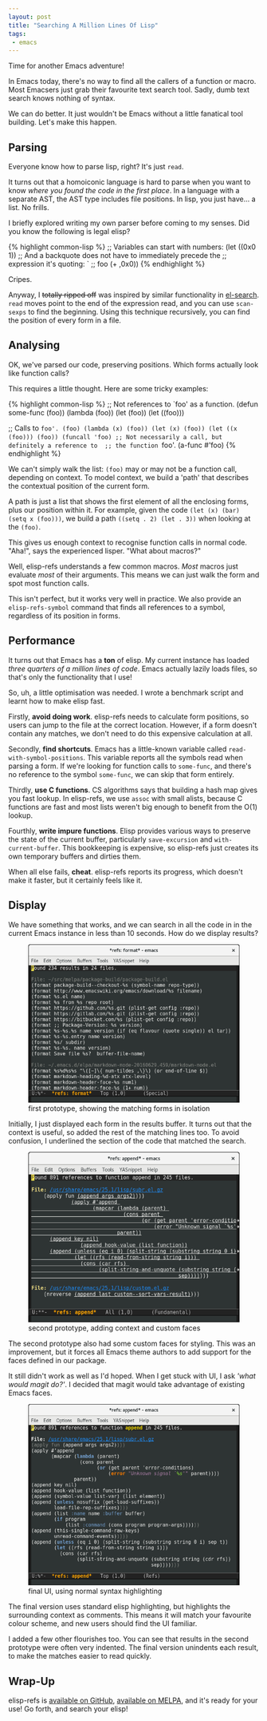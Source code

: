 ```yaml
--- 
layout: post
title: "Searching A Million Lines Of Lisp"
tags:
 - emacs
---
```


Time for another Emacs adventure!

In Emacs today, there's no way to find all the callers of a function
or macro. Most Emacsers just grab their favourite text search tool.
Sadly, dumb text search knows nothing of syntax.

We can do better. It just wouldn't be Emacs without a little fanatical
tool building. Let's make this happen.

## Parsing

Everyone know how to parse lisp, right? It's just `read`.

It turns out that a homoiconic language is hard to parse when you want
to know *where you found the code in the first place*. In a language
with a separate AST, the AST type includes file positions. In
lisp, you just have... a list. No frills.

I briefly explored writing my own parser before coming to my
senses. Did you know the following is legal elisp?

{% highlight common-lisp %}
;; Variables can start with numbers:
(let ((0x0 1))
  ;; And a backquote does not have to immediately precede the
  ;; expression it's quoting:
  `
  ;; foo
  (+ ,0x0))
{% endhighlight %}

Cripes.

Anyway, I ~~totally ripped off~~ was inspired by similar functionality
in [el-search](https://elpa.gnu.org/packages/el-search.html). `read`
moves point to the end of the expression read, and you can use
`scan-sexps` to find the beginning. Using this technique
recursively, you can find the position of every form in a file.

## Analysing

OK, we've parsed our code, preserving positions. Which forms actually
look like function calls?

This requires a little thought. Here are some tricky examples:

{% highlight common-lisp %}
;; Not references to `foo' as a function.
(defun some-func (foo))
(lambda (foo))
(let (foo))
(let ((foo)))

;; Calls to `foo'.
(foo)
(lambda (x) (foo))
(let (x) (foo))
(let ((x (foo))) (foo))
(funcall 'foo)
;; Not necessarily a call, but definitely a reference to 
;; the function `foo'.
(a-func #'foo)
{% endhighlight %}

We can't simply walk the list: `(foo)` may or may not be a function
call, depending on context. To model context, we build a 'path' that
describes the contextual position of the current form.

A path is just a list that shows the first element of all the
enclosing forms, plus our position within it. For example, given the
code `(let (x) (bar) (setq x (foo)))`, we build a path `((setq . 2)
(let . 3))` when looking at the `(foo)`.

This gives us enough context to recognise function calls in normal
code. "Aha!", says the experienced lisper. "What about macros?"

Well, elisp-refs understands a few common macros. *Most* macros just
evaluate *most* of their arguments. This means we can just walk the
form and spot most function calls.

This isn't perfect, but it works very well in practice. We also
provide an `elisp-refs-symbol` command that finds all references to a
symbol, regardless of its position in forms.

## Performance

It turns out that Emacs has a **ton** of elisp. My current instance
has loaded *three quarters of a million lines of code*. Emacs actually
lazily loads files, so that's only the functionality that I use!

So, uh, a little optimisation was needed. I wrote a benchmark script
and learnt how to make elisp fast.

Firstly, **avoid doing work**. elisp-refs needs to calculate form
positions, so users can jump to the file at the correct
location. However, if a form doesn't contain any matches, we don't
need to do this expensive calculation at all.

Secondly, **find shortcuts**. Emacs has a little-known variable
called `read-with-symbol-positions`. This variable reports all the
symbols read when parsing a form. If we're looking for function calls
to `some-func`, and there's no reference to the symbol `some-func`, we
can skip that form entirely.

Thirdly, **use C functions**. CS algorithms says that building a hash
map gives you fast lookup. In elisp-refs, we use `assoc` with small
alists, because C functions are fast and most lists weren't big enough
to benefit from the O(1) lookup.

Fourthly, **write impure functions**. Elisp provides various ways to
preserve the state of the current buffer, particularly
`save-excursion` and `with-current-buffer`. This bookkeeping is
expensive, so elisp-refs just creates its own temporary buffers and
dirties them.

When all else fails, **cheat**. elisp-refs reports its progress, which
doesn't make it faster, but it certainly feels like it.

## Display

We have something that works, and we can search in all the code in in
the current Emacs instance in less than 10 seconds. How do we display
results?

<figure>
    <img src="/assets/refs_proto.png">
    <figcaption>
    first prototype, showing the matching forms in isolation
    </figcaption>
</figure>

Initially, I just displayed each form in the results buffer. It turns
out that the context is useful, so added the rest of the matching lines
too. To avoid confusion, I underlined the section of the code that
matched the search.

<figure>
    <img src="/assets/refs_proto2.png">
    <figcaption>
    second prototype, adding context and custom faces
    </figcaption>
</figure>

The second prototype also had some custom faces for styling. This was
an improvement, but it forces all Emacs theme authors to add support
for the faces defined in our package.

It still didn't work as well as I'd hoped. When I get stuck with UI,
I ask *'what would magit do?'*. I decided that magit would take
advantage of existing Emacs faces.

<figure>
    <img src="/assets/refs_screenshot.png">
    <figcaption>
    final UI, using normal syntax highlighting
    </figcaption>
</figure>

The final version uses standard elisp highlighting, but highlights the
surrounding context as comments. This means it will match your
favourite colour scheme, and new users should find the UI familiar.

I added a few other flourishes too. You can see that results in the
second prototype were often very indented. The final version unindents
each result, to make the matches easier to read quickly.

## Wrap-Up

elisp-refs is
[available on GitHub](https://github.com/Wilfred/elisp-refs.el),
[available on MELPA](http://melpa.org/#/elisp-refs), and it's ready
for your use! Go forth, and search your elisp!
